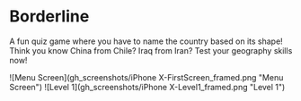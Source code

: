 # Borderline

A fun quiz game where you have to name the country based on its shape!
Think you know China from Chile? Iraq from Iran? 
Test your geography skills now!

![Menu Screen](gh_screenshots/iPhone X-FirstScreen_framed.png "Menu Screen") ![Level 1](gh_screenshots/iPhone X-Level1_framed.png "Level 1")
